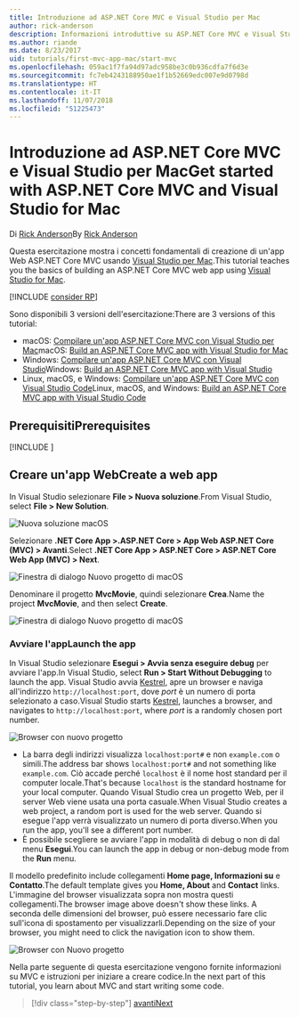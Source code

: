 ```yaml
---
title: Introduzione ad ASP.NET Core MVC e Visual Studio per Mac
author: rick-anderson
description: Informazioni introduttive su ASP.NET Core MVC e Visual Studio
ms.author: riande
ms.date: 8/23/2017
uid: tutorials/first-mvc-app-mac/start-mvc
ms.openlocfilehash: 059ac1f7fa94d97adc958be3c0b936cdfa7f6d3e
ms.sourcegitcommit: fc7eb4243188950ae1f1b52669edc007e9d0798d
ms.translationtype: HT
ms.contentlocale: it-IT
ms.lasthandoff: 11/07/2018
ms.locfileid: "51225473"
---
```

# <a name="get-started-with-aspnet-core-mvc-and-visual-studio-for-mac"></a><span data-ttu-id="5dfca-103">Introduzione ad ASP.NET Core MVC e Visual Studio per Mac</span><span class="sxs-lookup"><span data-stu-id="5dfca-103">Get started with ASP.NET Core MVC and Visual Studio for Mac</span></span>

<span data-ttu-id="5dfca-104">Di [Rick Anderson](https://twitter.com/RickAndMSFT)</span><span class="sxs-lookup"><span data-stu-id="5dfca-104">By [Rick Anderson](https://twitter.com/RickAndMSFT)</span></span>

<span data-ttu-id="5dfca-105">Questa esercitazione mostra i concetti fondamentali di creazione di un'app Web ASP.NET Core MVC usando [Visual Studio per Mac](https://www.visualstudio.com/vs/visual-studio-mac/).</span><span class="sxs-lookup"><span data-stu-id="5dfca-105">This tutorial teaches you the basics of building an ASP.NET Core MVC web app using [Visual Studio for Mac](https://www.visualstudio.com/vs/visual-studio-mac/).</span></span> 

[!INCLUDE [consider RP](../../includes/razor.md)]

<span data-ttu-id="5dfca-106">Sono disponibili 3 versioni dell'esercitazione:</span><span class="sxs-lookup"><span data-stu-id="5dfca-106">There are 3 versions of this tutorial:</span></span>

* <span data-ttu-id="5dfca-107">macOS: [Compilare un'app ASP.NET Core MVC con Visual Studio per Mac](xref:tutorials/first-mvc-app-mac/start-mvc)</span><span class="sxs-lookup"><span data-stu-id="5dfca-107">macOS: [Build an ASP.NET Core MVC app with Visual Studio for Mac](xref:tutorials/first-mvc-app-mac/start-mvc)</span></span>
* <span data-ttu-id="5dfca-108">Windows: [Compilare un'app ASP.NET Core MVC con Visual Studio](xref:tutorials/first-mvc-app/start-mvc)</span><span class="sxs-lookup"><span data-stu-id="5dfca-108">Windows: [Build an ASP.NET Core MVC app with Visual Studio](xref:tutorials/first-mvc-app/start-mvc)</span></span>
* <span data-ttu-id="5dfca-109">Linux, macOS, e Windows: [Compilare un'app ASP.NET Core MVC con Visual Studio Code](xref:tutorials/first-mvc-app-xplat/start-mvc)</span><span class="sxs-lookup"><span data-stu-id="5dfca-109">Linux, macOS, and Windows: [Build an ASP.NET Core MVC app with Visual Studio Code](xref:tutorials/first-mvc-app-xplat/start-mvc)</span></span>

## <a name="prerequisites"></a><span data-ttu-id="5dfca-110">Prerequisiti</span><span class="sxs-lookup"><span data-stu-id="5dfca-110">Prerequisites</span></span>

[!INCLUDE [](~/includes/net-core-prereqs-macos.md)]

## <a name="create-a-web-app"></a><span data-ttu-id="5dfca-111">Creare un'app Web</span><span class="sxs-lookup"><span data-stu-id="5dfca-111">Create a web app</span></span>

<span data-ttu-id="5dfca-112">In Visual Studio selezionare **File > Nuova soluzione**.</span><span class="sxs-lookup"><span data-stu-id="5dfca-112">From Visual Studio, select **File > New Solution**.</span></span>

![Nuova soluzione macOS](../first-web-api-mac/_static/sln.png)

<span data-ttu-id="5dfca-114">Selezionare **.NET Core App >.ASP.NET Core > App Web ASP.NET Core (MVC) > Avanti**.</span><span class="sxs-lookup"><span data-stu-id="5dfca-114">Select **.NET Core App >  ASP.NET Core > ASP.NET Core Web App (MVC) > Next**.</span></span>

![Finestra di dialogo Nuovo progetto di macOS](start-mvc/1.png)

<span data-ttu-id="5dfca-116">Denominare il progetto **MvcMovie**, quindi selezionare **Crea**.</span><span class="sxs-lookup"><span data-stu-id="5dfca-116">Name the project **MvcMovie**, and then select **Create**.</span></span>

![Finestra di dialogo Nuovo progetto di macOS](start-mvc/2.png)

### <a name="launch-the-app"></a><span data-ttu-id="5dfca-118">Avviare l'app</span><span class="sxs-lookup"><span data-stu-id="5dfca-118">Launch the app</span></span>

<span data-ttu-id="5dfca-119">In Visual Studio selezionare **Esegui > Avvia senza eseguire debug** per avviare l'app.</span><span class="sxs-lookup"><span data-stu-id="5dfca-119">In Visual Studio, select **Run > Start Without Debugging** to launch the app.</span></span> <span data-ttu-id="5dfca-120">Visual Studio avvia [Kestrel](xref:fundamentals/servers/index#kestrel), apre un browser e naviga all'indirizzo `http://localhost:port`, dove *port* è un numero di porta selezionato a caso.</span><span class="sxs-lookup"><span data-stu-id="5dfca-120">Visual Studio starts [Kestrel](xref:fundamentals/servers/index#kestrel), launches a browser, and navigates to `http://localhost:port`, where *port* is a randomly chosen port number.</span></span>

![Browser con nuovo progetto](start-mvc/b1.png)

* <span data-ttu-id="5dfca-122">La barra degli indirizzi visualizza `localhost:port#` e non `example.com` o simili.</span><span class="sxs-lookup"><span data-stu-id="5dfca-122">The address bar shows `localhost:port#` and not something like `example.com`.</span></span> <span data-ttu-id="5dfca-123">Ciò accade perché `localhost` è il nome host standard per il computer locale.</span><span class="sxs-lookup"><span data-stu-id="5dfca-123">That's because `localhost` is the standard hostname for your local computer.</span></span> <span data-ttu-id="5dfca-124">Quando Visual Studio crea un progetto Web, per il server Web viene usata una porta casuale.</span><span class="sxs-lookup"><span data-stu-id="5dfca-124">When Visual Studio creates a web project, a random port is used for the web server.</span></span> <span data-ttu-id="5dfca-125">Quando si esegue l'app verrà visualizzato un numero di porta diverso.</span><span class="sxs-lookup"><span data-stu-id="5dfca-125">When you run the app, you'll see a different port number.</span></span>
* <span data-ttu-id="5dfca-126">È possibile scegliere se avviare l'app in modalità di debug o non di dal menu **Esegui**.</span><span class="sxs-lookup"><span data-stu-id="5dfca-126">You can launch the app in debug or non-debug mode from the **Run** menu.</span></span>

<span data-ttu-id="5dfca-127">Il modello predefinito include collegamenti **Home page, Informazioni su** e **Contatto**.</span><span class="sxs-lookup"><span data-stu-id="5dfca-127">The default template gives you **Home, About** and **Contact** links.</span></span> <span data-ttu-id="5dfca-128">L'immagine del browser visualizzata sopra non mostra questi collegamenti.</span><span class="sxs-lookup"><span data-stu-id="5dfca-128">The browser image above doesn't show these links.</span></span> <span data-ttu-id="5dfca-129">A seconda delle dimensioni del browser, può essere necessario fare clic sull'icona di spostamento per visualizzarli.</span><span class="sxs-lookup"><span data-stu-id="5dfca-129">Depending on the size of your browser, you might need to click the navigation icon to show them.</span></span>

![Browser con Nuovo progetto](start-mvc/b2.png)

<span data-ttu-id="5dfca-131">Nella parte seguente di questa esercitazione vengono fornite informazioni su MVC e istruzioni per iniziare a creare codice.</span><span class="sxs-lookup"><span data-stu-id="5dfca-131">In the next part of this tutorial, you learn about MVC and start writing some code.</span></span>

> [!div class="step-by-step"]
> [<span data-ttu-id="5dfca-132">avanti</span><span class="sxs-lookup"><span data-stu-id="5dfca-132">Next</span></span>](adding-controller.md)  
